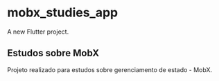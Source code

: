 # mobx_studies_app

A new Flutter project.

## Estudos sobre MobX

Projeto realizado para estudos sobre gerenciamento de estado - MobX.

